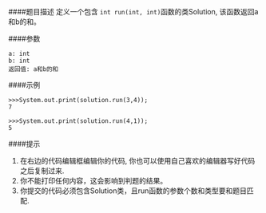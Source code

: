 ####题目描述
定义一个包含 `int run(int, int)`函数的类Solution, 该函数返回a和b的和。


####参数
```
a: int
b: int
返回值: a和b的和
```

####示例
```
>>>System.out.print(solution.run(3,4));
7

>>>System.out.print(solution.run(4,1));
5
```

####提示
1. 在右边的代码编辑框编辑你的代码, 你也可以使用自己喜欢的编辑器写好代码之后复制过来.
2. 你不能打印任何内容，这会影响到判题的结果。
3. 你提交的代码必须包含Solution类，且run函数的参数个数和类型要和题目匹配. 